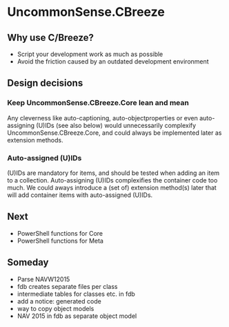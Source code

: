 # UncommonSense.CBreeze

## Why use C/Breeze?
- Script your development work as much as possible
- Avoid the friction caused by an outdated development environment

## Design decisions
### Keep UncommonSense.CBreeze.Core lean and mean
Any cleverness like auto-captioning, auto-objectproperties or even auto-assigning (U)IDs (see also below) would unnecessarily complexify UncommonSense.CBreeze.Core, and could always be implemented later as extension methods.
### Auto-assigned (U)IDs
(U)IDs are mandatory for items, and should be tested when adding an item to a collection. Auto-assigning (U)IDs complexifies the container code too much. We could aways introduce a (set of) extension method(s) later that will add container items with auto-assigned (U)IDs.

## Next
- PowerShell functions for Core
- PowerShell functions for Meta

## Someday
- Parse NAVW12015
- fdb creates separate files per class
- intermediate tables for classes etc. in fdb
- add a notice: generated code
- way to copy object models
- NAV 2015 in fdb as separate object model

